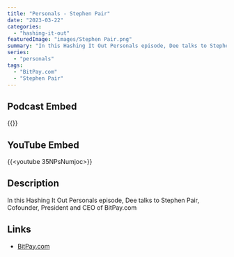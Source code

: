 ```yaml
---
title: "Personals - Stephen Pair"
date: "2023-03-22"
categories: 
  - "hashing-it-out"
featuredImage: "images/Stephen Pair.png"
summary: "In this Hashing It Out Personals episode, Dee talks to Stephen Pair, Cofounder, President and CEO of BitPay.com."
series:
  - "personals"
tags:
  - "BitPay.com"
  - "Stephen Pair"
---
```


## Podcast Embed
{{<podcast-embed url="https://player.simplecast.com/111cd531-56cb-4c30-bf2e-53d60c08247c?dark=false&color=EE6E04">}}

## YouTube Embed
{{<youtube 35NPsNumjoc>}}

## Description
In this Hashing It Out Personals episode, Dee talks to Stephen Pair, Cofounder, President and CEO of BitPay.com

## Links 
- [BitPay.com](https://bitpay.com/)
